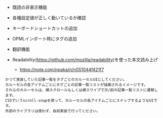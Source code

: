 - 既読の非表示機能
- 各種設定値が正しく動いているか確認
- キーボードショートカットの追加
- OPMLインポート時にタグの追加

- 翻訳機能
- Readability(https://github.com/mozilla/readability)を使った本文読み上げ
  - https://note.com/npaka/n/n051044f421f7

```
かつて実装していた記事一覧をタグごとのカルーセルUIにしてください。
カルーセルの各アイテムごとにタグごとの記事一覧リストが描画されるイメージです。
それらのカルーセルは、横スクロールもしくは横スワイプで次/前の記事一覧リストに遷移します。
CSSでいうscroll-snapを使って、カルーセルの各アイテムごとにスナップするようなUIです。
外部のライブラリは使わず、自前実装で行ってください。
```
